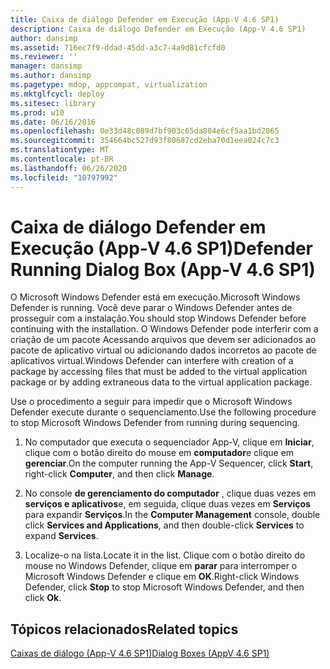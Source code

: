 ```yaml
---
title: Caixa de diálogo Defender em Execução (App-V 4.6 SP1)
description: Caixa de diálogo Defender em Execução (App-V 4.6 SP1)
author: dansimp
ms.assetid: 716ec7f9-ddad-45dd-a3c7-4a9d81cfcfd0
ms.reviewer: ''
manager: dansimp
ms.author: dansimp
ms.pagetype: mdop, appcompat, virtualization
ms.mktglfcycl: deploy
ms.sitesec: library
ms.prod: w10
ms.date: 06/16/2016
ms.openlocfilehash: 0e33d48c089d7bf903c65da804e6cf5aa1bd2065
ms.sourcegitcommit: 354664bc527d93f80687cd2eba70d1eea024c7c3
ms.translationtype: MT
ms.contentlocale: pt-BR
ms.lasthandoff: 06/26/2020
ms.locfileid: "10797992"
---
```

# <span data-ttu-id="0796e-103">Caixa de diálogo Defender em Execução (App-V 4.6 SP1)</span><span class="sxs-lookup"><span data-stu-id="0796e-103">Defender Running Dialog Box (App-V 4.6 SP1)</span></span>


<span data-ttu-id="0796e-104">O Microsoft Windows Defender está em execução.</span><span class="sxs-lookup"><span data-stu-id="0796e-104">Microsoft Windows Defender is running.</span></span> <span data-ttu-id="0796e-105">Você deve parar o Windows Defender antes de prosseguir com a instalação.</span><span class="sxs-lookup"><span data-stu-id="0796e-105">You should stop Windows Defender before continuing with the installation.</span></span> <span data-ttu-id="0796e-106">O Windows Defender pode interferir com a criação de um pacote Acessando arquivos que devem ser adicionados ao pacote de aplicativo virtual ou adicionando dados incorretos ao pacote de aplicativos virtual.</span><span class="sxs-lookup"><span data-stu-id="0796e-106">Windows Defender can interfere with creation of a package by accessing files that must be added to the virtual application package or by adding extraneous data to the virtual application package.</span></span>

<span data-ttu-id="0796e-107">Use o procedimento a seguir para impedir que o Microsoft Windows Defender execute durante o sequenciamento.</span><span class="sxs-lookup"><span data-stu-id="0796e-107">Use the following procedure to stop Microsoft Windows Defender from running during sequencing.</span></span>

1.  <span data-ttu-id="0796e-108">No computador que executa o sequenciador App-V, clique em **Iniciar**, clique com o botão direito do mouse em **computador**e clique em **gerenciar**.</span><span class="sxs-lookup"><span data-stu-id="0796e-108">On the computer running the App-V Sequencer, click **Start**, right-click **Computer**, and then click **Manage**.</span></span>

2.  <span data-ttu-id="0796e-109">No console **de gerenciamento do computador** , clique duas vezes em **serviços e aplicativos**e, em seguida, clique duas vezes em **Serviços** para expandir **Serviços**.</span><span class="sxs-lookup"><span data-stu-id="0796e-109">In the **Computer Management** console, double click **Services and Applications**, and then double-click **Services** to expand **Services**.</span></span>

3.  <span data-ttu-id="0796e-110">Localize-o na lista.</span><span class="sxs-lookup"><span data-stu-id="0796e-110">Locate it in the list.</span></span> <span data-ttu-id="0796e-111">Clique com o botão direito do mouse no Windows Defender, clique em **parar** para interromper o Microsoft Windows Defender e clique em **OK**.</span><span class="sxs-lookup"><span data-stu-id="0796e-111">Right-click Windows Defender, click **Stop** to stop Microsoft Windows Defender, and then click **Ok**.</span></span>

## <span data-ttu-id="0796e-112">Tópicos relacionados</span><span class="sxs-lookup"><span data-stu-id="0796e-112">Related topics</span></span>


[<span data-ttu-id="0796e-113">Caixas de diálogo (App-V 4.6 SP1)</span><span class="sxs-lookup"><span data-stu-id="0796e-113">Dialog Boxes (AppV 4.6 SP1)</span></span>](dialog-boxes--appv-46-sp1-.md)

 

 





